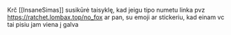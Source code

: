 Krč [[InsaneSimas]] susikūrė taisyklę, kad jeigu tipo numetu linka pvz https://ratchet.lombax.top/no_fox ar pan, su emoji ar stickeriu, kad einam vc tai pisiu jam viena į galva